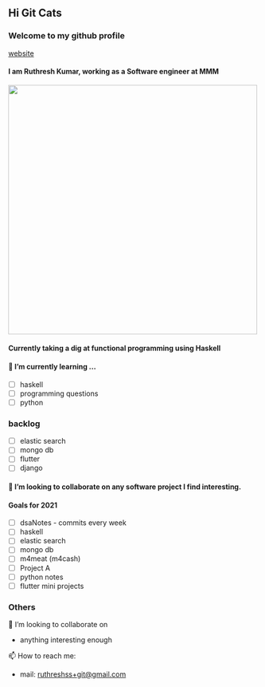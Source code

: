 ## Hi Git Cats
### Welcome to my github profile

[website](https://ruthresh.in)

#### I am Ruthresh Kumar, working as a Software engineer at MMM
<img src="https://octodex.github.com/images/manufacturetocat.png" width="500" height="500">

#### Currently taking a dig at functional programming using Haskell

#### 🌱 I’m currently learning ...
  - [ ] haskell
  - [ ] programming questions
  - [ ] python

### backlog
  - [ ] elastic search
  - [ ] mongo db
  - [ ] flutter
  - [ ] django

#### 👯 I’m looking to collaborate on any software project I find interesting.

#### Goals for 2021
- [ ] dsaNotes - commits every week
- [ ] haskell
- [ ] elastic search
- [ ] mongo db
- [ ] m4meat (m4cash)
- [ ] Project A
- [ ] python notes
- [ ] flutter mini projects

### Others
👯 I’m looking to collaborate on
-   anything interesting enough

📫 How to reach me: 
-   mail: ruthreshss+git@gmail.com

<!--
**ruthresh1/ruthresh1** is a ✨ _special_ ✨ repository because its `README.md` (this file) appears on your GitHub profile.

Here are some ideas to get you started:

- 🔭 I’m currently working on ...
- 🌱 I’m currently learning ...
- 👯 I’m looking to collaborate on ...
- 🤔 I’m looking for help with ...
- 💬 Ask me about ...
- 📫 How to reach me: ...
- 😄 Pronouns: ...
- ⚡ Fun fact: ...

Collapsable list
<details>
</details>
-->
